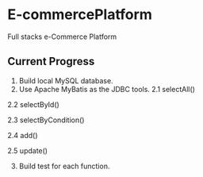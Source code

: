 # E-commercePlatform
Full stacks e-Commerce Platform

## Current Progress
1. Build local MySQL database.
2. Use Apache MyBatis as the JDBC tools.
  2.1 selectAll()
  
  2.2 selectById()
  
  2.3 selectByCondition()
  
  2.4 add()
  
  2.5 update()
  
3. Build test for each function.
